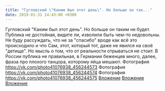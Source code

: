 ```yaml
---
title: "Гугловский \"Каким был этот день\". Но больше он так..."
date: 2019-01-31 14:43:00 +0300
---
```


Гугловский "Каким был этот день". Но больше он таким не будет. Публика не достойная, видите ли, изволили быть чем-то недовольны. Не буду рассуждать, что не за "спасибо" вроде как всё это происходило и что Сам, этот, который тот, даже не явился на своё "детище". Но мысль о том, что от реальности отрываться не стоит. В России публика не правильная, в Германии беженцев много, далее, фраза про плохого танцора, которому яйца мешают.
Фотография
<a class="vk-attach" href="https://vk.com/photo41076938_456244573">https://vk.com/photo41076938_456244573</a>
Фотография
<a class="vk-attach" href="https://vk.com/photo41076938_456244574">https://vk.com/photo41076938_456244574</a>
Фотография
<a class="vk-attach" href="https://vk.com/photo41076938_456244575">https://vk.com/photo41076938_456244575</a>
<a class="vk-attach" href="https://vk.com/photo41076938_456244573">Вложение</a>
<a class="vk-attach" href="https://vk.com/photo41076938_456244574">Вложение</a>
<a class="vk-attach" href="https://vk.com/photo41076938_456244575">Вложение</a>
